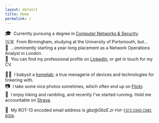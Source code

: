 ```yaml
---
layout: default
title: Home
permalink: /
---
```


<style>
ul { list-style: none !important; padding: 0; margin-bottom: 1em; }
ul span[aria-hidden="true"] { display: inline-block; font-size: 1.2em; margin-right: .25em; }
</style>

* <span aria-hidden="true">🎓</span> Currently pursuing a degree in [Computer&nbsp;Networks&nbsp;&&nbsp;Security](https://www.port.ac.uk/study/courses/undergraduate/bsc-hons-computer-networks-and-security).
* <span aria-hidden="true">🇬🇧</span> From Birmingham, studying at the University&nbsp;of&nbsp;Portsmouth, but&hellip;
* <span aria-hidden="true">💸</span> &hellip;imminently starting a year-long placement as a Network Operations Analyst in London.
* <span aria-hidden="true">👔</span> You can find my professional profile on [LinkedIn](https://linkedin.com/in/t5r7), or get in touch for my CV.

<!-- comment to force new list -->

* <span aria-hidden="true">👨‍💻</span> I babysit a [homelab]({{site.baseurl}}lab); a true menagerie of devices and technologies for tinkering with.
* <span aria-hidden="true">📷</span> I take some nice photos sometimes, which often end up on [Flickr](https://www.flickr.com/people/imtom/).
* <span aria-hidden="true">🥾</span> I enjoy hiking and rambling, and recently I've started running. Hold me accountable on [Strava](https://www.strava.com/athletes/93454796).

<!-- comment to force new list -->

* <span aria-hidden="true">📨</span> My ROT-13 encoded email address is _gbz@GbzE.zr_ <span style="font-size: 0.8em">PGP: [F372 03AD C982 80D6](https://keys.openpgp.org/vks/v1/by-fingerprint/AAE3375755B3B3F9BDDA32FCF37203ADC98280D6)</span>.
